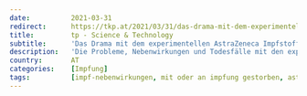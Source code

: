 ```yaml
---
date:          2021-03-31
redirect:      https://tkp.at/2021/03/31/das-drama-mit-dem-experimentellen-astrazeneca-impfstoff/
title:         tp - Science & Technology
subtitle:      'Das Drama mit dem experimentellen AstraZeneca Impfstoff'
description:   'Die Probleme, Nebenwirkungen und Todesfälle mit den experimentellen Impfstoffen, die derzeit in einem weltweiten klinischen Großversuch an Menschen erprobt werden, nehmen immer dramatischere Ausmaße an. Ganz besonders absurd geht es mittlerweile mit dem Präparat von AstraZeneca zu, bei dem es schon in den früheren Phasen der klinischen Versuche zu schwerwiegenden Problemen gekommen ist. Bei all …'
country:       AT
categories:    [Impfung]
tags:          [impf-nebenwirkungen, mit oder an impfung gestorben, astrazeneca]
---
```

